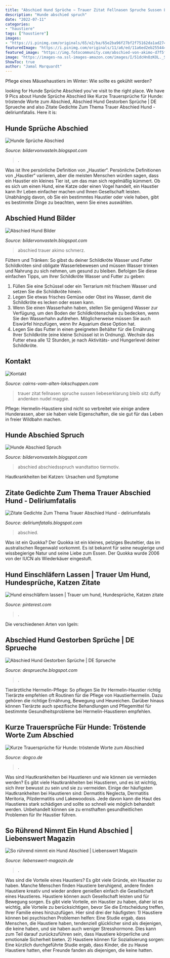 ```yaml
---
title: "Abschied Hund Sprüche ~ Trauer Zitat Fellnasen Spruche Sussen Liebeserklarung Bleib Sitz Duffy Andenken Nudel Maggie"
description: "Hunde abschied spruch"
date: "2022-07-11"
categories:
- "haustiere"
tags: ["haustiere"]
images:
- "https://i.pinimg.com/originals/65/e2/ba/65e2ba96f27bf2f75162da1ad2740226.jpg"
featuredImage: "https://i.pinimg.com/originals/11/a6/ed/11a6ed2eb255444933f9d0fc5e4013ed.png"
featured_image: "https://img.fotocommunity.com/abschied-von-akimo-d7f5f8ee-f095-49e0-9241-0c79d827dca3.jpg?height=1080"
image: "https://images-na.ssl-images-amazon.com/images/I/51dcHnOzKOL._SX355_.jpg"
ShowToc: true
author: "Jamal Marquardt"
---
```



Pflege eines Mäusehaustiers im Winter: Wie sollte es gekühlt werden?

	

		
looking for Hunde Sprüche Abschied you've visit to the right place. We have 9 Pics about Hunde Sprüche Abschied like Kurze Trauersprüche für Hunde: tröstende Worte zum Abschied, Abschied Hund Gestorben Sprüche | DE Sprueche and also Zitate Gedichte Zum Thema Trauer Abschied Hund - deliriumfatalis. Here it is:
		
    
## Hunde Sprüche Abschied

<img loading=lazy src="https://lh5.googleusercontent.com/proxy/VUrw54aK6mQGQop2JPkifujz7uxwvO8K_9dYotY2XUIPbX6xHO1TVal6gx94psgUiuCUdzayhfTCB_GPp4rVMnXUA0zfLTMWmuNFOK0z08t6K_GpEns=s0-d" onerror="this.onerror=null;this.src='https://tse1.mm.bing.net/th?id=OIP.SJqI5j1BOUuOawHFsZK5QAHaGG&amp;pid=15.1';" alt="Hunde Sprüche Abschied">

_Source: bildervonvasteln.blogspot.com_

>. 

	

Was ist Ihre persönliche Definition von „Haustier“.
Persönliche Definitionen von „Haustier“ variieren, aber die meisten Menschen würden sagen, dass ein Haustier ein kleines Tier ist, um das man sich regelmäßig kümmert. Ob es sich um einen Hund, eine Katze oder einen Vogel handelt, ein Haustier kann Ihr Leben einfacher machen und Ihnen Gesellschaft leisten. Unabhängig davon, ob Sie ein bestimmtes Haustier oder viele haben, gibt es bestimmte Dinge zu beachten, wenn Sie eines auswählen.

    
## Abschied Hund Bilder

<img loading=lazy src="https://img.fotocommunity.com/abschied-von-akimo-d7f5f8ee-f095-49e0-9241-0c79d827dca3.jpg?height=1080" onerror="this.onerror=null;this.src='https://tse2.mm.bing.net/th?id=OIP.bLkEdKO2ZiriuX637vLEwwHaE8&amp;pid=15.1';" alt="Abschied Hund Bilder">

_Source: bildervonvasteln.blogspot.com_

>abschied trauer akimo schmerz. 

	

Füttern und Tränken: So gibst du deiner Schildkröte Wasser und Futter
Schildkröten sind obligate Wasserlebewesen und müssen Wasser trinken und Nahrung zu sich nehmen, um gesund zu bleiben. Befolgen Sie diese einfachen Tipps, um Ihrer Schildkröte Wasser und Futter zu geben:
1. Füllen Sie eine Schüssel oder ein Terrarium mit frischem Wasser und setzen Sie die Schildkröte hinein.
2. Legen Sie etwas frisches Gemüse oder Obst ins Wasser, damit die Schildkröte es lecken oder essen kann.
3. Wenn Sie einen Wasserhahn haben, stellen Sie genügend Wasser zur Verfügung, um den Boden der Schildkrötenschale zu bedecken, wenn Sie den Wasserhahn aufdrehen. Möglicherweise müssen Sie auch Eiswürfel hinzufügen, wenn Ihr Aquarium diese Option hat.
4. Legen Sie das Futter in einen geeigneten Behälter für die Ernährung Ihrer Schildkröte (eine kleine Schüssel ist in Ordnung). Wechsle das Futter etwa alle 12 Stunden, je nach Aktivitäts- und Hungerlevel deiner Schildkröte.

    
## Kontakt

<img loading=lazy src="http://cairns-vom-alten-lokschuppen.com/mediapool/51/515703/resources/34405357.jpg" onerror="this.onerror=null;this.src='https://tse1.mm.bing.net/th?id=OIP.rCTZWk6dyeLxRavb98vqhQHaFL&amp;pid=15.1';" alt="Kontakt">

_Source: cairns-vom-alten-lokschuppen.com_

>trauer zitat fellnasen spruche sussen liebeserklarung bleib sitz duffy andenken nudel maggie. 

	

Pflege: Hermelin-Haustiere sind nicht so verbreitet wie einige andere Hunderassen, aber sie haben viele Eigenschaften, die sie gut für das Leben in freier Wildbahn machen.

    
## Hunde Abschied Spruch

<img loading=lazy src="https://images-na.ssl-images-amazon.com/images/I/51dcHnOzKOL._SX355_.jpg" onerror="this.onerror=null;this.src='https://tse1.mm.bing.net/th?id=OIP.4ZTzkeUHsP5Pq1GJXFjjuAAAAA&amp;pid=15.1';" alt="Hunde Abschied Spruch">

_Source: bildervonvasteln.blogspot.com_

>abschied abschiedsspruch wandtattoo tiermotiv. 

	

Hautkrankheiten bei Katzen: Ursachen und Symptome

    
## Zitate Gedichte Zum Thema Trauer Abschied Hund - Deliriumfatalis

<img loading=lazy src="https://images-na.ssl-images-amazon.com/images/I/51EvpHLieGL._AC_UL320_SR202,320_.jpg" onerror="this.onerror=null;this.src='https://tse4.mm.bing.net/th?id=OIP.dmlNkLx3QyBrM3Sm4IzYhgAAAA&amp;pid=15.1';" alt="Zitate Gedichte Zum Thema Trauer Abschied Hund - deliriumfatalis">

_Source: deliriumfatalis.blogspot.com_

>abschied. 

	

Was ist ein Quokka?
Der Quokka ist ein kleines, pelziges Beuteltier, das im australischen Regenwald vorkommt. Es ist bekannt für seine neugierige und wissbegierige Natur und seine Liebe zum Essen. Der Quokka wurde 2006 von der IUCN als Wiederkäuer eingestuft.

    
## Hund Einschläfern Lassen | Trauer Um Hund, Hundesprüche, Katzen Zitate

<img loading=lazy src="https://i.pinimg.com/originals/65/e2/ba/65e2ba96f27bf2f75162da1ad2740226.jpg" onerror="this.onerror=null;this.src='https://tse1.mm.bing.net/th?id=OIP.MQ0BO3zOSOeWuDz_CXaE-gHaHa&amp;pid=15.1';" alt="Hund einschläfern lassen | Trauer um hund, Hundesprüche, Katzen zitate">

_Source: pinterest.com_

>. 

	

Die verschiedenen Arten von Igeln:

    
## Abschied Hund Gestorben Sprüche | DE Sprueche

<img loading=lazy src="https://i.pinimg.com/originals/11/a6/ed/11a6ed2eb255444933f9d0fc5e4013ed.png" onerror="this.onerror=null;this.src='https://tse3.mm.bing.net/th?id=OIP.ciw9zHyXYhtYKU0UIfDVFwHaEZ&amp;pid=15.1';" alt="Abschied Hund Gestorben Sprüche | DE Sprueche">

_Source: desprueche.blogspot.com_

>. 

	

Tierärztliche Hermelin-Pflege: So pflegen Sie Ihr Hermelin-Haustier richtig
Tierärzte empfehlen oft Routinen für die Pflege von Haustierhermelin. Dazu gehören die richtige Ernährung, Bewegung und Heureichen. Darüber hinaus können Tierärzte auch spezifische Behandlungen und Pflegemittel für bestimmte Gesundheitsprobleme bei Hermelin-Haustieren empfehlen.

    
## Kurze Trauersprüche Für Hunde: Tröstende Worte Zum Abschied

<img loading=lazy src="https://dogco.de/wp-content/uploads/trauersprueche-hund-2048x1536.jpg" onerror="this.onerror=null;this.src='https://tse1.mm.bing.net/th?id=OIP.orptK-CNAT5EQJx8CqGCpQHaFj&amp;pid=15.1';" alt="Kurze Trauersprüche für Hunde: tröstende Worte zum Abschied">

_Source: dogco.de_

>. 

	

Was sind Hautkrankheiten bei Haustieren und wie können sie vermieden werden?
Es gibt viele Hautkrankheiten bei Haustieren, und es ist wichtig, sich ihrer bewusst zu sein und sie zu vermeiden. Einige der häufigsten Hautkrankheiten bei Haustieren sind: Dermatitis Neglecta, Dermatitis Meritoria, Pilzdermatitis und Lakewoodosis. Jede davon kann die Haut des Haustieres stark schädigen und sollte so schnell wie möglich behandelt werden. Unbehandelt können sie zu ernsthaften gesundheitlichen Problemen für Ihr Haustier führen.

    
## So Rührend Nimmt Ein Hund Abschied | Liebenswert Magazin

<img loading=lazy src="https://images.liebenswert-magazin.de/hund-trauert,id=3624f0eb,b=liebenswert,w=1100,rm=sk.jpeg" onerror="this.onerror=null;this.src='https://tse3.mm.bing.net/th?id=OIP.-hRg_CSrNQI5ge-7cicb1QHaFj&amp;pid=15.1';" alt="So rührend nimmt ein Hund Abschied | Liebenswert Magazin">

_Source: liebenswert-magazin.de_

>. 

	

Was sind die Vorteile eines Haustiers?
Es gibt viele Gründe, ein Haustier zu haben. Manche Menschen finden Haustiere beruhigend, andere finden Haustiere kreativ und wieder andere genießen einfach die Gesellschaft eines Haustieres. Haustiere können auch Gesellschaft leisten und für Bewegung sorgen. Es gibt viele Vorteile, ein Haustier zu haben, daher ist es wichtig, alle Vorteile zu berücksichtigen, bevor Sie die Entscheidung treffen, Ihrer Familie eines hinzuzufügen. Hier sind drei der häufigsten: 1) Haustiere können bei psychischen Problemen helfen: Eine Studie ergab, dass Menschen, die Haustiere haben, tendenziell glücklicher sind als diejenigen, die keine haben, und sie haben auch weniger Stresshormone. Dies kann zum Teil darauf zurückzuführen sein, dass Haustiere körperliche und emotionale Sicherheit bieten. 2) Haustiere können für Sozialisierung sorgen: Eine kürzlich durchgeführte Studie ergab, dass Kinder, die zu Hause Haustiere hatten, eher Freunde fanden als diejenigen, die keine hatten.

